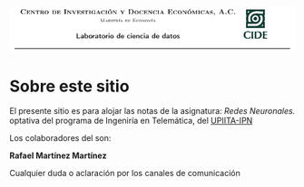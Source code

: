 ![](https://raw.githubusercontent.com/rafneta/CienciaDatosPythonCIDE/master/imagenes/banner.png)

# Sobre este sitio

El presente sitio es para alojar las notas de la asignatura: _Redes Neuronales._ optativa del programa de Ingeniría en Telemática, del [UPIITA-IPN][upiita]   


[upiita]: https://www.upiita.ipn.mx/
    
Los colaboradores del son: 


**Rafael Martínez Martínez** <a href="mailto:ramartinezr@ipn.mx?Subject=RN%20libro%20"><i class="fa fa-envelope" aria-hidden="true"></i></a>


Cualquier duda o aclaración por los canales de comunicación

                                        



